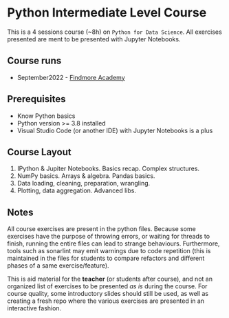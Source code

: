 # Python Intermediate Level Course

This is a 4 sessions course (~8h) on `Python for Data Science`. All exercises presented are ment to be presented with Jupyter Notebooks. 

## Course runs
- September2022 - [Findmore Academy](https://academy.findmore.pt/)

## Prerequisites
* Know Python basics
* Python version >= 3.8 installed
* Visual Studio Code (or another IDE) with Jupyter Notebooks is a plus

## Course Layout
1. IPython & Jupiter Notebooks. Basics recap. Complex structures.
2. NumPy basics. Arrays & algebra. Pandas basics.
3. Data loading, cleaning, preparation, wrangling.
4. Plotting, data aggregation. Advanced libs.

## Notes
All course exercises are present in the python files. Because some exercises have the purpose of throwing errors, or waiting for threads to finish, running the entire files can lead to strange behaviours. Furthermore, tools such as sonarlint may emit warnings due to code repetition (this is maintained in the files for students to compare refactors and different phases of a same exercise/feature).

This is aid material for the **teacher** (or students after course), and not an organized list of exercises to be presented *as is* during the course. For course quality, some introductory slides should still be used, as well as creating a fresh repo where the various exercises are presented in an interactive fashion.
